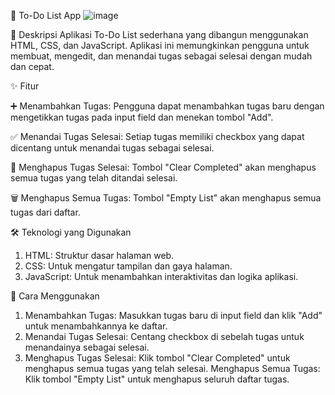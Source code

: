 📝 To-Do List App
![image](https://github.com/user-attachments/assets/31ee1cf9-b0fd-4f4b-902a-6ed4b86ceb07)

📄 Deskripsi
Aplikasi To-Do List sederhana yang dibangun menggunakan HTML, CSS, dan JavaScript. Aplikasi ini memungkinkan pengguna untuk membuat, mengedit, dan menandai tugas sebagai selesai dengan mudah dan cepat.

✨ Fitur

➕ Menambahkan Tugas: Pengguna dapat menambahkan tugas baru dengan mengetikkan tugas pada input field dan menekan tombol "Add".

✅ Menandai Tugas Selesai: Setiap tugas memiliki checkbox yang dapat dicentang untuk menandai tugas sebagai selesai.

🧹 Menghapus Tugas Selesai: Tombol "Clear Completed" akan menghapus semua tugas yang telah ditandai selesai.

🗑 Menghapus Semua Tugas: Tombol "Empty List" akan menghapus semua tugas dari daftar.

🛠 Teknologi yang Digunakan
1. HTML: Struktur dasar halaman web.
2. CSS: Untuk mengatur tampilan dan gaya halaman.
3. JavaScript: Untuk menambahkan interaktivitas dan logika aplikasi.

🚀 Cara Menggunakan
1. Menambahkan Tugas: Masukkan tugas baru di input field dan klik "Add" untuk menambahkannya ke daftar.
2. Menandai Tugas Selesai: Centang checkbox di sebelah tugas untuk menandainya sebagai selesai.
3. Menghapus Tugas Selesai: Klik tombol "Clear Completed" untuk menghapus semua tugas yang telah selesai.
Menghapus Semua Tugas: Klik tombol "Empty List" untuk menghapus seluruh daftar tugas.
